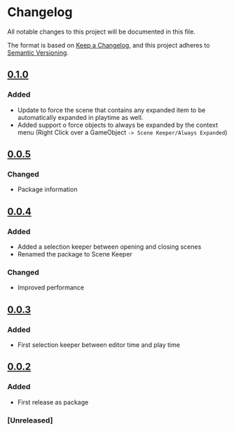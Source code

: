 # Changelog
All notable changes to this project will be documented in this file.

The format is based on [Keep a Changelog](https://keepachangelog.com/en/1.0.0/),
and this project adheres to [Semantic Versioning](https://semver.org/spec/v2.0.0.html).


## [0.1.0]
### Added
 - Update to force the scene that contains any expanded item to be automatically expanded in playtime as well.
 - Added support o force objects to always be expanded by the context menu (Right Click over a GameObject `-> Scene Keeper/Always Expanded`)

## [0.0.5]
### Changed
 - Package information

## [0.0.4]
### Added
 - Added a selection keeper between opening and closing scenes
 - Renamed the package to Scene Keeper
### Changed
 - Improved performance

## [0.0.3]
### Added
 - First selection keeper between editor time and play time

## [0.0.2]
### Added 
 - First release as package 

### [Unreleased]


[0.1.0]: https://github.com/brunomikoski/SceneKeeper/releases/tag/v0.1.0
[0.0.5]: https://github.com/brunomikoski/SceneKeeper/releases/tag/v0.0.5
[0.0.4]: https://github.com/brunomikoski/SceneKeeper/releases/tag/v0.0.4
[0.0.3]: https://github.com/brunomikoski/SceneKeeper/releases/tag/v0.0.3
[0.0.2]: https://github.com/brunomikoski/SceneKeeper/releases/tag/v0.0.2


